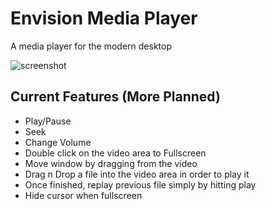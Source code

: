 # Envision Media Player

A media player for the modern desktop

<picture>
  <source media="(prefers-color-scheme: dark)"
    srcset="https://gitlab.com/envision-play/envision-media-player/-/raw/screenshots/latest-dev-dark.png">
  <img alt="screenshot"
    src="https://gitlab.com/envision-play/envision-media-player/-/raw/screenshots/latest-dev.png">
</picture>

## Current Features (More Planned)

- Play/Pause
- Seek
- Change Volume
- Double click on the video area to Fullscreen
- Move window by dragging from the video
- Drag n Drop a file into the video area in order to play it
- Once finished, replay previous file simply by hitting play
- Hide cursor when fullscreen
